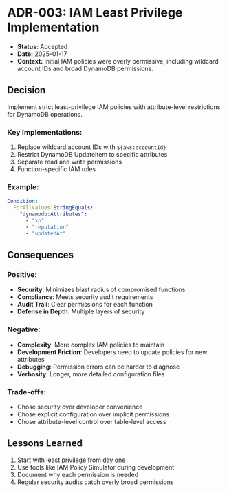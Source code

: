 # ADR-003: IAM Least Privilege Implementation

- **Status:** Accepted
- **Date:** 2025-01-17
- **Context:** Initial IAM policies were overly permissive, including wildcard account IDs and broad DynamoDB permissions.

## Decision

Implement strict least-privilege IAM policies with attribute-level restrictions for DynamoDB operations.

### Key Implementations:
1. Replace wildcard account IDs with `${aws:accountId}`
2. Restrict DynamoDB UpdateItem to specific attributes
3. Separate read and write permissions
4. Function-specific IAM roles

### Example:
```yaml
Condition:
  ForAllValues:StringEquals:
    "dynamodb:Attributes":
      - "xp"
      - "reputation"
      - "updatedAt"
```

## Consequences

### Positive:
- **Security**: Minimizes blast radius of compromised functions
- **Compliance**: Meets security audit requirements
- **Audit Trail**: Clear permissions for each function
- **Defense in Depth**: Multiple layers of security

### Negative:
- **Complexity**: More complex IAM policies to maintain
- **Development Friction**: Developers need to update policies for new attributes
- **Debugging**: Permission errors can be harder to diagnose
- **Verbosity**: Longer, more detailed configuration files

### Trade-offs:
- Chose security over developer convenience
- Chose explicit configuration over implicit permissions
- Chose attribute-level control over table-level access

## Lessons Learned

1. Start with least privilege from day one
2. Use tools like IAM Policy Simulator during development
3. Document why each permission is needed
4. Regular security audits catch overly broad permissions